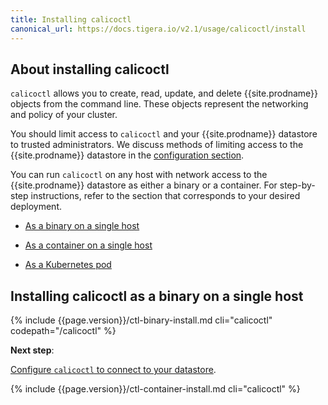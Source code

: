 ```yaml
---
title: Installing calicoctl
canonical_url: https://docs.tigera.io/v2.1/usage/calicoctl/install
---
```


## About installing calicoctl

`calicoctl` allows you to create, read, update, and delete {{site.prodname}} objects
from the command line. These objects represent the networking and policy
of your cluster.

You should limit access to `calicoctl` and your {{site.prodname}} datastore to
trusted administrators. We discuss methods of limiting access to the
{{site.prodname}} datastore in the [configuration section](/{{page.version}}/usage/calicoctl/configure/).

You can run `calicoctl` on any host with network access to the
{{site.prodname}} datastore as either a binary or a container.
For step-by-step instructions, refer to the section that
corresponds to your desired deployment.

- [As a binary on a single host](#installing-calicoctl-as-a-binary-on-a-single-host)

- [As a container on a single host](#installing-calicoctl-as-a-container-on-a-single-host)

- [As a Kubernetes pod](#installing-calicoctl-as-a-kubernetes-pod)


## Installing calicoctl as a binary on a single host

{% include {{page.version}}/ctl-binary-install.md cli="calicoctl" codepath="/calicoctl" %}

**Next step**:

[Configure `calicoctl` to connect to your datastore](/{{page.version}}/usage/calicoctl/configure/).

{% include {{page.version}}/ctl-container-install.md cli="calicoctl" %}
